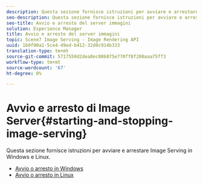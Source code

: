 ```yaml
---
description: Questa sezione fornisce istruzioni per avviare e arrestare Image Serving in Windows e Linux.
seo-description: Questa sezione fornisce istruzioni per avviare e arrestare Image Serving in Windows e Linux.
seo-title: Avvio e arresto del server immagini
solution: Experience Manager
title: Avvio e arresto del server immagini
topic: Scene7 Image Serving - Image Rendering API
uuid: 1b9f90a1-5ce4-49ed-b412-32d0c914b333
translation-type: tm+mt
source-git-commit: 5717550d2dea8ec086875e770ff8f200aaa75ff3
workflow-type: tm+mt
source-wordcount: '67'
ht-degree: 0%

---
```



# Avvio e arresto di Image Server{#starting-and-stopping-image-serving}

Questa sezione fornisce istruzioni per avviare e arrestare Image Serving in Windows e Linux.

* [Avvio o arresto in Windows](t-startstop-windows.md)
* [Avvio o arresto in Linux](t-startstop-linux.md)
